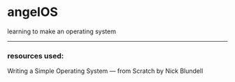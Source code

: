# angelOS
learning to make an operating system 


-------
### resources used:
Writing a Simple Operating System — from Scratch by Nick Blundell
